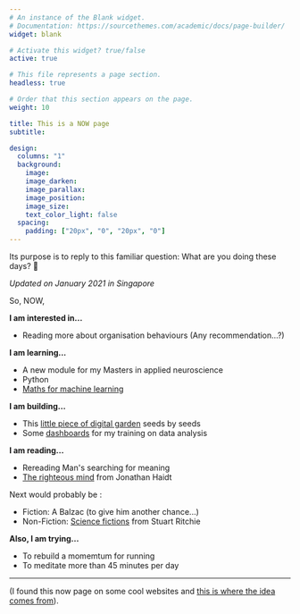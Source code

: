 ```yaml
---
# An instance of the Blank widget.
# Documentation: https://sourcethemes.com/academic/docs/page-builder/
widget: blank

# Activate this widget? true/false
active: true

# This file represents a page section.
headless: true

# Order that this section appears on the page.
weight: 10

title: This is a NOW page
subtitle: 

design:
  columns: "1"
  background:
    image: 
    image_darken: 
    image_parallax: 
    image_position: 
    image_size: 
    text_color_light: false
  spacing:
    padding: ["20px", "0", "20px", "0"]
---
```


Its purpose is to reply to this familiar question: What are you doing these days? 🙂

_Updated on January 2021 in Singapore_


So, NOW, 

**I am interested in...**

- Reading more about organisation behaviours (Any recommendation...?)

**I am learning...**

- A new module for my Masters in applied neuroscience
- Python
- [Maths for machine learning](https://www.coursera.org/learn/linear-algebra-machine-learning)

**I am building...**

- This [little piece of digital garden](/explore) seeds by seeds
- Some [dashboards](https://tuyenshares.github.io/) for my training on data analysis

**I am reading...**

- Rereading Man's searching for meaning 
- [The righteous mind](https://www.goodreads.com/book/show/11324722-the-righteous-mind) from Jonathan Haidt

Next would probably be : 

- Fiction: A Balzac (to give him another chance...)
- Non-Fiction: [Science fictions](https://www.goodreads.com/book/show/52199285-science-fictions) from Stuart Ritchie


**Also, I am trying...**

- To rebuild a momemtum for running
- To meditate more than 45 minutes per day


---


(I found this now page on some cool websites and [this is where the idea comes from](https://nownownow.com/about)).
